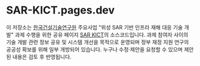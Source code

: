 # SAR-KICT.pages.dev
이 저장소는 [한국건설기술연구원](https://www.kict.re.kr) 주요사업 "위성 SAR 기반 인프라 재해 대응 기술 개발" 과제 수행을 위한 공유 페이지 [SAR KICT](https://sar-kict.pages.dev/)의 소스코드입니다.
과제 참여자 사이의 기술 개발 관련 정보 공유 및 시스템 개선을 목적으로 운영되며 정부 재정 지원 연구의 공공성 확보를 위해 일부 개방되어 있습니다.
누구나 수정·제안을 요청할 수 있으며 제안된 내용은 검토 후 반영됩니다.
